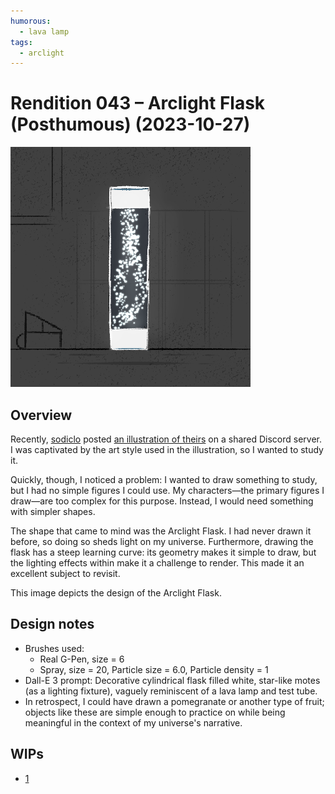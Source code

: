 ```yaml
---
humorous:
  - lava lamp
tags:
  - arclight
---
```


# Rendition 043 – Arclight Flask (Posthumous) (2023-10-27)

<img src="assets/2023-10-27_image-112.png">

## Overview

Recently, [sodiclo](https://twitter.com/sodiclo) posted [an illustration of theirs](https://cdn.discordapp.com/attachments/1009221988935532634/1167628203859386529/23-10-27_salt.png) on a shared Discord server. I was captivated by the art style used in the illustration, so I wanted to study it.

Quickly, though, I noticed a problem: I wanted to draw something to study, but I had no simple figures I could use. My characters—the primary figures I draw—are too complex for this purpose. Instead, I would need something with simpler shapes.

The shape that came to mind was the Arclight Flask. I had never drawn it before, so doing so sheds light on my universe. Furthermore, drawing the flask has a steep learning curve: its geometry makes it simple to draw, but the lighting effects within make it a challenge to render. This made it an excellent subject to revisit.

This image depicts the design of the Arclight Flask.

## Design notes

- Brushes used:
  - Real G-Pen, size = 6
  - Spray, size = 20, Particle size = 6.0, Particle density = 1
- Dall-E 3 prompt: Decorative cylindrical flask filled white, star-like motes (as a lighting fixture), vaguely reminiscent of a lava lamp and test tube.
- In retrospect, I could have drawn a pomegranate or another type of fruit; objects like these are simple enough to practice on while being meaningful in the context of my universe's narrative.

## WIPs

- [1](https://cdn.discordapp.com/attachments/1031694106717589544/1167650133496823855/image.png)
